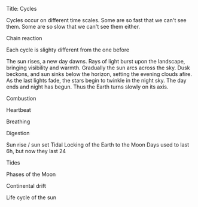 Title: Cycles

Cycles occur on different time scales.  Some are so fast that we can't see them.  Some are so slow that we can't see them either.

Chain reaction

Each cycle is slighty different from the one before




The sun rises, a new day dawns.  Rays of light burst upon the landscape, bringing visibility and warmth.  Gradually the sun arcs across the sky.  Dusk beckons, and sun sinks below the horizon, setting the evening clouds afire.  As the last lights fade, the stars begin to twinkle in the night sky.  The day ends and night has begun.  Thus the Earth turns slowly on its axis.

Combustion

Heartbeat

Breathing

Digestion


Sun rise / sun set
Tidal Locking of the Earth to the Moon
Days used to last 6h, but now they last 24


Tides

Phases of the Moon

Continental drift





Life cycle of the sun
